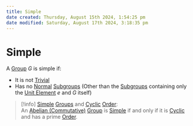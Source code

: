 ```yaml
---  
title: Simple  
date created: Thursday, August 15th 2024, 1:54:25 pm  
date modified: Saturday, August 17th 2024, 3:18:35 pm  
---  
```

# Simple  
A [Group](./Group.md) $G$ is simple if:  
- It is not [Trivial](./Trivial.md)  
- Has no [Normal](./Normal.md) [Subgroups](./Subgroup.md) (Other than the [Subgroups](./Subgroup.md) containing only the [Unit Element](../Unit_Element.md) $e$ and $G$ itself)  
  
>[!info] [Simple](Simple.md) [Groups](./Group.md) and [Cyclic](./Cyclic/Cyclic.md) [Order](./Order.md):  
>An [Abelian (Commutative)](../Commutativity_28Abelian29.md) [Group](./Group.md) is [Simple](Simple.md) if and only if it is [Cyclic](./Cyclic/Cyclic.md) and has a prime [Order](./Order.md).